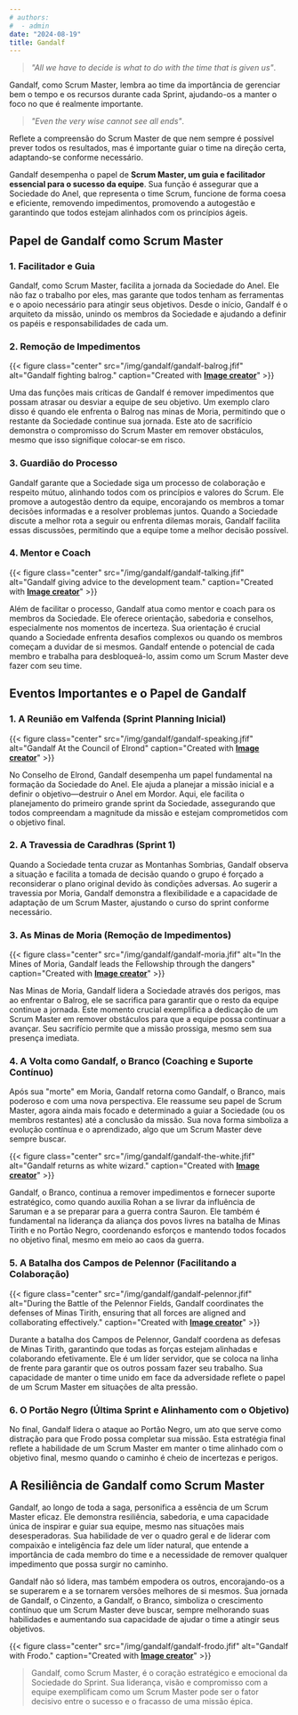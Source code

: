 ```yaml
---
# authors:
#  - admin
date: "2024-08-19"
title: Gandalf
---
```


> *"All we have to decide is what to do with the time that is given us"*.

Gandalf, como Scrum Master, lembra ao time da importância de gerenciar bem o tempo e os recursos durante cada Sprint, ajudando-os a manter o foco no que é realmente importante.

> *"Even the very wise cannot see all ends"*.

Reflete a compreensão do Scrum Master de que nem sempre é possível prever todos os resultados, mas é importante guiar o time na direção certa, adaptando-se conforme necessário.


<!--more-->

Gandalf desempenha o papel de **Scrum Master, um guia e facilitador essencial para o sucesso da equipe**. Sua função é assegurar que a Sociedade do Anel, que representa o time Scrum, funcione de forma coesa e eficiente, removendo impedimentos, promovendo a autogestão e garantindo que todos estejam alinhados com os princípios ágeis.

## Papel de Gandalf como Scrum Master

### 1. Facilitador e Guia

Gandalf, como Scrum Master, facilita a jornada da Sociedade do Anel. Ele não faz o trabalho por eles, mas garante que todos tenham as ferramentas e o apoio necessário para atingir seus objetivos. Desde o início, Gandalf é o arquiteto da missão, unindo os membros da Sociedade e ajudando a definir os papéis e responsabilidades de cada um.

### 2. Remoção de Impedimentos

{{< figure class="center" src="/img/gandalf/gandalf-balrog.jfif" alt="Gandalf fighting balrog." caption="Created with [**Image creator**](https://www.bing.com/images/create?)" >}}


Uma das funções mais críticas de Gandalf é remover impedimentos que possam atrasar ou desviar a equipe de seu objetivo. Um exemplo claro disso é quando ele enfrenta o Balrog nas minas de Moria, permitindo que o restante da Sociedade continue sua jornada. Este ato de sacrifício demonstra o compromisso do Scrum Master em remover obstáculos, mesmo que isso signifique colocar-se em risco.


### 3. Guardião do Processo

Gandalf garante que a Sociedade siga um processo de colaboração e respeito mútuo, alinhando todos com os princípios e valores do Scrum. Ele promove a autogestão dentro da equipe, encorajando os membros a tomar decisões informadas e a resolver problemas juntos. Quando a Sociedade discute a melhor rota a seguir ou enfrenta dilemas morais, Gandalf facilita essas discussões, permitindo que a equipe tome a melhor decisão possível.

### 4. Mentor e Coach

{{< figure class="center" src="/img/gandalf/gandalf-talking.jfif" alt="Gandalf giving advice to the development team." caption="Created with [**Image creator**](https://www.bing.com/images/create?)" >}}

Além de facilitar o processo, Gandalf atua como mentor e coach para os membros da Sociedade. Ele oferece orientação, sabedoria e conselhos, especialmente nos momentos de incerteza. Sua orientação é crucial quando a Sociedade enfrenta desafios complexos ou quando os membros começam a duvidar de si mesmos. Gandalf entende o potencial de cada membro e trabalha para desbloqueá-lo, assim como um Scrum Master deve fazer com seu time.

## Eventos Importantes e o Papel de Gandalf


### 1. A Reunião em Valfenda (Sprint Planning Inicial)

{{< figure class="center" src="/img/gandalf/gandalf-speaking.jfif" alt="Gandalf At the Council of Elrond" caption="Created with [**Image creator**](https://www.bing.com/images/create?)" >}}


No Conselho de Elrond, Gandalf desempenha um papel fundamental na formação da Sociedade do Anel. Ele ajuda a planejar a missão inicial e a definir o objetivo—destruir o Anel em Mordor. Aqui, ele facilita o planejamento do primeiro grande sprint da Sociedade, assegurando que todos compreendam a magnitude da missão e estejam comprometidos com o objetivo final.

### 2. A Travessia de Caradhras (Sprint 1)

Quando a Sociedade tenta cruzar as Montanhas Sombrias, Gandalf observa a situação e facilita a tomada de decisão quando o grupo é forçado a reconsiderar o plano original devido às condições adversas. Ao sugerir a travessia por Moria, Gandalf demonstra a flexibilidade e a capacidade de adaptação de um Scrum Master, ajustando o curso do sprint conforme necessário.

### 3. As Minas de Moria (Remoção de Impedimentos)

{{< figure class="center" src="/img/gandalf/gandalf-moria.jfif" alt="In the Mines of Moria, Gandalf leads the Fellowship through the dangers" caption="Created with [**Image creator**](https://www.bing.com/images/create?)" >}}

Nas Minas de Moria, Gandalf lidera a Sociedade através dos perigos, mas ao enfrentar o Balrog, ele se sacrifica para garantir que o resto da equipe continue a jornada. Este momento crucial exemplifica a dedicação de um Scrum Master em remover obstáculos para que a equipe possa continuar a avançar. Seu sacrifício permite que a missão prossiga, mesmo sem sua presença imediata.

### 4. A Volta como Gandalf, o Branco (Coaching e Suporte Contínuo)

Após sua "morte" em Moria, Gandalf retorna como Gandalf, o Branco, mais poderoso e com uma nova perspectiva. Ele reassume seu papel de Scrum Master, agora ainda mais focado e determinado a guiar a Sociedade (ou os membros restantes) até a conclusão da missão. Sua nova forma simboliza a evolução contínua e o aprendizado, algo que um Scrum Master deve sempre buscar.

{{< figure class="center" src="/img/gandalf/gandalf-the-white.jfif" alt="Gandalf returns as white wizard." caption="Created with [**Image creator**](https://www.bing.com/images/create?)" >}}


Gandalf, o Branco, continua a remover impedimentos e fornecer suporte estratégico, como quando auxilia Rohan a se livrar da influência de Saruman e a se preparar para a guerra contra Sauron. Ele também é fundamental na liderança da aliança dos povos livres na batalha de Minas Tirith e no Portão Negro, coordenando esforços e mantendo todos focados no objetivo final, mesmo em meio ao caos da guerra.

### 5. A Batalha dos Campos de Pelennor (Facilitando a Colaboração)

{{< figure class="center" src="/img/gandalf/gandalf-pelennor.jfif" alt="During the Battle of the Pelennor Fields, Gandalf coordinates the defenses of Minas Tirith, ensuring that all forces are aligned and collaborating effectively." caption="Created with [**Image creator**](https://www.bing.com/images/create?)" >}}


Durante a batalha dos Campos de Pelennor, Gandalf coordena as defesas de Minas Tirith, garantindo que todas as forças estejam alinhadas e colaborando efetivamente. Ele é um líder servidor, que se coloca na linha de frente para garantir que os outros possam fazer seu trabalho. Sua capacidade de manter o time unido em face da adversidade reflete o papel de um Scrum Master em situações de alta pressão.

### 6. O Portão Negro (Última Sprint e Alinhamento com o Objetivo)

No final, Gandalf lidera o ataque ao Portão Negro, um ato que serve como distração para que Frodo possa completar sua missão. Esta estratégia final reflete a habilidade de um Scrum Master em manter o time alinhado com o objetivo final, mesmo quando o caminho é cheio de incertezas e perigos.

## A Resiliência de Gandalf como Scrum Master

Gandalf, ao longo de toda a saga, personifica a essência de um Scrum Master eficaz. Ele demonstra resiliência, sabedoria, e uma capacidade única de inspirar e guiar sua equipe, mesmo nas situações mais desesperadoras. Sua habilidade de ver o quadro geral e de liderar com compaixão e inteligência faz dele um líder natural, que entende a importância de cada membro do time e a necessidade de remover qualquer impedimento que possa surgir no caminho.

Gandalf não só lidera, mas também empodera os outros, encorajando-os a se superarem e a se tornarem versões melhores de si mesmos. Sua jornada de Gandalf, o Cinzento, a Gandalf, o Branco, simboliza o crescimento contínuo que um Scrum Master deve buscar, sempre melhorando suas habilidades e aumentando sua capacidade de ajudar o time a atingir seus objetivos.


{{< figure class="center" src="/img/gandalf/gandalf-frodo.jfif" alt="Gandalf with Frodo." caption="Created with [**Image creator**](https://www.bing.com/images/create?)" >}}

> Gandalf, como Scrum Master, é o coração estratégico e emocional da Sociedade do Sprint. Sua liderança, visão e compromisso com a equipe exemplificam como um Scrum Master pode ser o fator decisivo entre o sucesso e o fracasso de uma missão épica.

<br>